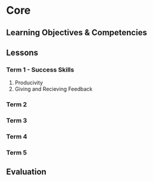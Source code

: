 # Core

## Learning Objectives & Competencies

## Lessons

### Term 1 - Success Skills

1. Producivity
2. Giving and Recieving Feedback

### Term 2
### Term 3
### Term 4
### Term 5

## Evaluation
